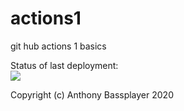 # actions1
git hub actions 1 basics

Status of last deployment:<br>
<img src="https://github.com/AnthonyBassplayer/actions1/workflows/my_git_action1/badge.svg?branch=master"><br>

Copyright (c) Anthony Bassplayer 2020
